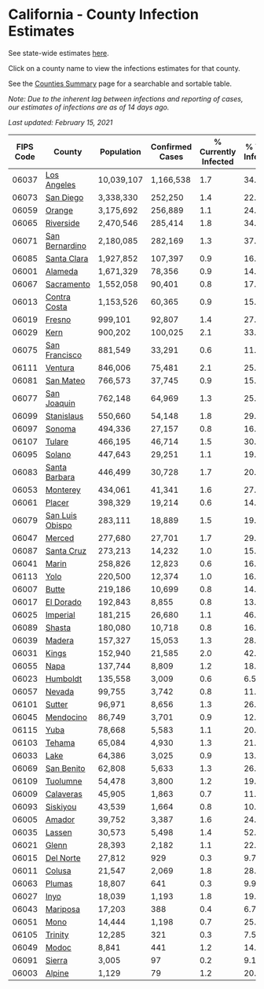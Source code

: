 # California - County Infection Estimates

See state-wide estimates [here](/infections/us-ca).

Click on a county name to view the infections estimates for that county.

See the [Counties Summary](/infections/summary-counties) page for a searchable and sortable table.

*Note: Due to the inherent lag between infections and reporting of cases, our estimates of infections are as of 14 days ago.*

*Last updated: February 15, 2021*

|   FIPS Code |                             County |   Population |   Confirmed Cases |   % Currently Infected |   % Total Infected |
|-------------|------------------------------------|--------------|-------------------|------------------------|--------------------|
|       06037 |         [Los Angeles](los-angeles) |   10,039,107 |         1,166,538 |                    1.7 |               34.8 |
|       06073 |             [San Diego](san-diego) |    3,338,330 |           252,250 |                    1.4 |               22.1 |
|       06059 |                   [Orange](orange) |    3,175,692 |           256,889 |                    1.1 |               24.2 |
|       06065 |             [Riverside](riverside) |    2,470,546 |           285,414 |                    1.8 |               34.2 |
|       06071 |   [San Bernardino](san-bernardino) |    2,180,085 |           282,169 |                    1.3 |               37.9 |
|       06085 |         [Santa Clara](santa-clara) |    1,927,852 |           107,397 |                    0.9 |               16.6 |
|       06001 |                 [Alameda](alameda) |    1,671,329 |            78,356 |                    0.9 |               14.0 |
|       06067 |           [Sacramento](sacramento) |    1,552,058 |            90,401 |                    0.8 |               17.2 |
|       06013 |       [Contra Costa](contra-costa) |    1,153,526 |            60,365 |                    0.9 |               15.6 |
|       06019 |                   [Fresno](fresno) |      999,101 |            92,807 |                    1.4 |               27.5 |
|       06029 |                       [Kern](kern) |      900,202 |           100,025 |                    2.1 |               33.2 |
|       06075 |     [San Francisco](san-francisco) |      881,549 |            33,291 |                    0.6 |               11.9 |
|       06111 |                 [Ventura](ventura) |      846,006 |            75,481 |                    2.1 |               25.7 |
|       06081 |             [San Mateo](san-mateo) |      766,573 |            37,745 |                    0.9 |               15.0 |
|       06077 |         [San Joaquin](san-joaquin) |      762,148 |            64,969 |                    1.3 |               25.6 |
|       06099 |           [Stanislaus](stanislaus) |      550,660 |            54,148 |                    1.8 |               29.2 |
|       06097 |                   [Sonoma](sonoma) |      494,336 |            27,157 |                    0.8 |               16.2 |
|       06107 |                   [Tulare](tulare) |      466,195 |            46,714 |                    1.5 |               30.4 |
|       06095 |                   [Solano](solano) |      447,643 |            29,251 |                    1.1 |               19.2 |
|       06083 |     [Santa Barbara](santa-barbara) |      446,499 |            30,728 |                    1.7 |               20.7 |
|       06053 |               [Monterey](monterey) |      434,061 |            41,341 |                    1.6 |               27.8 |
|       06061 |                   [Placer](placer) |      398,329 |            19,214 |                    0.6 |               14.2 |
|       06079 | [San Luis Obispo](san-luis-obispo) |      283,111 |            18,889 |                    1.5 |               19.5 |
|       06047 |                   [Merced](merced) |      277,680 |            27,701 |                    1.7 |               29.7 |
|       06087 |           [Santa Cruz](santa-cruz) |      273,213 |            14,232 |                    1.0 |               15.1 |
|       06041 |                     [Marin](marin) |      258,826 |            12,823 |                    0.6 |               16.0 |
|       06113 |                       [Yolo](yolo) |      220,500 |            12,374 |                    1.0 |               16.5 |
|       06007 |                     [Butte](butte) |      219,186 |            10,699 |                    0.8 |               14.1 |
|       06017 |             [El Dorado](el-dorado) |      192,843 |             8,855 |                    0.8 |               13.3 |
|       06025 |               [Imperial](imperial) |      181,215 |            26,680 |                    1.1 |               46.5 |
|       06089 |                   [Shasta](shasta) |      180,080 |            10,718 |                    0.8 |               16.9 |
|       06039 |                   [Madera](madera) |      157,327 |            15,053 |                    1.3 |               28.2 |
|       06031 |                     [Kings](kings) |      152,940 |            21,585 |                    2.0 |               42.3 |
|       06055 |                       [Napa](napa) |      137,744 |             8,809 |                    1.2 |               18.6 |
|       06023 |               [Humboldt](humboldt) |      135,558 |             3,009 |                    0.6 |                6.5 |
|       06057 |                   [Nevada](nevada) |       99,755 |             3,742 |                    0.8 |               11.0 |
|       06101 |                   [Sutter](sutter) |       96,971 |             8,656 |                    1.3 |               26.1 |
|       06045 |             [Mendocino](mendocino) |       86,749 |             3,701 |                    0.9 |               12.3 |
|       06115 |                       [Yuba](yuba) |       78,668 |             5,583 |                    1.1 |               20.6 |
|       06103 |                   [Tehama](tehama) |       65,084 |             4,930 |                    1.3 |               21.3 |
|       06033 |                       [Lake](lake) |       64,386 |             3,025 |                    0.9 |               13.2 |
|       06069 |           [San Benito](san-benito) |       62,808 |             5,633 |                    1.3 |               26.4 |
|       06109 |               [Tuolumne](tuolumne) |       54,478 |             3,800 |                    1.2 |               19.8 |
|       06009 |             [Calaveras](calaveras) |       45,905 |             1,863 |                    0.7 |               11.8 |
|       06093 |               [Siskiyou](siskiyou) |       43,539 |             1,664 |                    0.8 |               10.9 |
|       06005 |                   [Amador](amador) |       39,752 |             3,387 |                    1.6 |               24.4 |
|       06035 |                   [Lassen](lassen) |       30,573 |             5,498 |                    1.4 |               52.8 |
|       06021 |                     [Glenn](glenn) |       28,393 |             2,182 |                    1.1 |               22.5 |
|       06015 |             [Del Norte](del-norte) |       27,812 |               929 |                    0.3 |                9.7 |
|       06011 |                   [Colusa](colusa) |       21,547 |             2,069 |                    1.8 |               28.2 |
|       06063 |                   [Plumas](plumas) |       18,807 |               641 |                    0.3 |                9.9 |
|       06027 |                       [Inyo](inyo) |       18,039 |             1,193 |                    1.8 |               19.3 |
|       06043 |               [Mariposa](mariposa) |       17,203 |               388 |                    0.4 |                6.7 |
|       06051 |                       [Mono](mono) |       14,444 |             1,198 |                    0.7 |               25.0 |
|       06105 |                 [Trinity](trinity) |       12,285 |               321 |                    0.3 |                7.5 |
|       06049 |                     [Modoc](modoc) |        8,841 |               441 |                    1.2 |               14.0 |
|       06091 |                   [Sierra](sierra) |        3,005 |                97 |                    0.2 |                9.1 |
|       06003 |                   [Alpine](alpine) |        1,129 |                79 |                    1.2 |               20.9 |